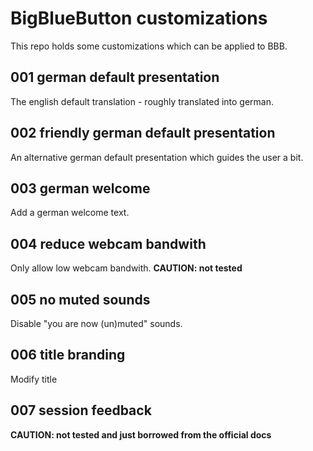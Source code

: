 # BigBlueButton customizations
This repo holds some customizations which can be applied to BBB.


## 001 german default presentation
The english default translation - roughly translated into german.

## 002 friendly german default presentation
An alternative german default presentation which guides the user a bit.

## 003 german welcome
Add a german welcome text.

## 004 reduce webcam bandwith
Only allow low webcam bandwith.
**CAUTION: not tested**

## 005 no muted sounds
Disable "you are now (un)muted" sounds.

## 006 title branding
Modify title

## 007 session feedback
**CAUTION: not tested and just borrowed from the official docs**
